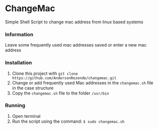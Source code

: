 ChangeMac
==============
Simple Shell Script to change mac address from linux based systems

### Information
Leave some frequently used mac addresses saved or enter a new mac address

### Installation

1. Clone this project with `git clone https://github.com/AndersonRezende/changemac.git`
2. Change or add frequently used Mac addresses in the `changemac.sh` file in the case structure
3. Copy the `changemac.sh` file to the folder `/usr/bin`

### Running

1. Open terminal
2. Run the script using the command: `$ sudo changemac.sh`

